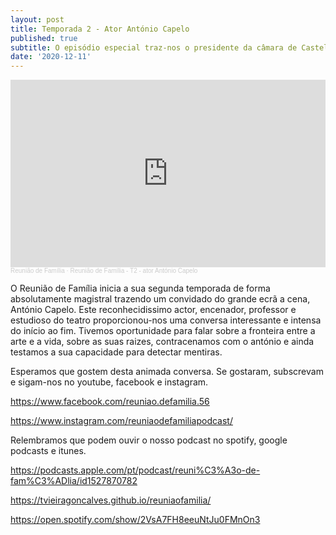 ```yaml
---
layout: post
title: Temporada 2 - Ator António Capelo
published: true
subtitle: O episódio especial traz-nos o presidente da câmara de Castelo de Paiva. Falamos com o edil do final de mandato, do purgatório, de sexo aos quarenta e da relação com a política.
date: '2020-12-11'
---
```

<iframe width="100%" height="300" scrolling="no" frameborder="no" allow="autoplay" src="https://w.soundcloud.com/player/?url=https%3A//api.soundcloud.com/tracks/945325276&color=%23ff5500&auto_play=false&hide_related=false&show_comments=true&show_user=true&show_reposts=false&show_teaser=true&visual=true"></iframe><div style="font-size: 10px; color: #cccccc;line-break: anywhere;word-break: normal;overflow: hidden;white-space: nowrap;text-overflow: ellipsis; font-family: Interstate,Lucida Grande,Lucida Sans Unicode,Lucida Sans,Garuda,Verdana,Tahoma,sans-serif;font-weight: 100;"><a href="https://soundcloud.com/reuniao-de-familia" title="Reunião de Família" target="_blank" style="color: #cccccc; text-decoration: none;">Reunião de Família</a> · <a href="https://soundcloud.com/reuniao-de-familia/reuniao-de-familia-t2-ator-antonio-capelo" title="Reunião de Família - T2 - ator António Capelo" target="_blank" style="color: #cccccc; text-decoration: none;">Reunião de Família - T2 - ator António Capelo</a></div>

O Reunião de Família inicia a sua segunda temporada de forma absolutamente magistral trazendo um convidado do grande ecrã a cena, António Capelo. Este reconhecidissimo actor, encenador, professor e estudioso do teatro proporcionou-nos uma conversa interessante e intensa do início ao fim. Tivemos oportunidade para falar sobre a fronteira entre a arte e a vida, sobre as suas raizes, contracenamos com o antónio e ainda testamos a sua capacidade para detectar mentiras.


Esperamos que gostem desta animada conversa.
Se gostaram, subscrevam e sigam-nos no youtube, facebook e instagram.


https://www.facebook.com/reuniao.defamilia.56

https://www.instagram.com/reuniaodefamiliapodcast/

Relembramos que podem ouvir o nosso podcast no spotify, google podcasts e itunes.

 https://podcasts.apple.com/pt/podcast/reuni%C3%A3o-de-fam%C3%ADlia/id1527870782

https://tvieiragoncalves.github.io/reuniaofamilia/

https://open.spotify.com/show/2VsA7FH8eeuNtJu0FMnOn3
